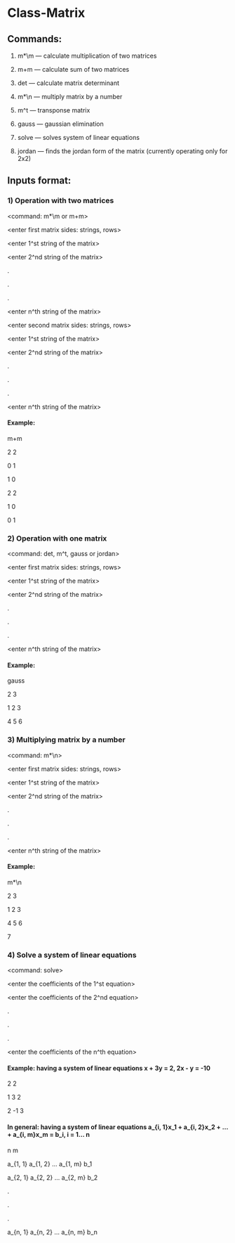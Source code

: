 # Class-Matrix


## Commands:
  1) m*\m — calculate multiplication of two matrices

  2) m+m — calculate sum of two matrices

  3) det — calculate matrix determinant

  4) m*\n — multiply matrix by a number

  5) m^t — transponse matrix

  6) gauss — gaussian elimination

  7) solve — solves system of linear equations

  8) jordan — finds the jordan form of the matrix (currently operating only for 2x2)




## Inputs format:


### 1) Operation with two matrices


  <command: m*\m or m+m>
  
  <enter first matrix sides: strings, rows>
  
  <enter 1^st string of the matrix>
  
  <enter 2^nd string of the matrix>
  
  
  .
  
  .
  
  .
  
  <enter n^th string of the matrix>
  
  <enter second matrix sides: strings, rows>
  
  <enter 1^st string of the matrix>
  
  <enter 2^nd string of the matrix>
  
  .
  
  .
  
  .
  
  <enter n^th string of the matrix>
    
  #### Example:
  
  m+m
  
  2 2
  
  0 1
  
  1 0
  
  2 2
  
  1 0
  
  0 1
    
    
### 2) Operation with one matrix


  <command: det, m^t, gauss or jordan>
  
  <enter first matrix sides: strings, rows>
  
  <enter 1^st string of the matrix>
  
  <enter 2^nd string of the matrix>
  
  .
  
  .
  
  .
  
  <enter n^th string of the matrix>
  
  
  #### Example:
  
  gauss
  
  2 3
  
  1 2 3
  
  4 5 6
  
  
### 3) Multiplying matrix by a number

  <command: m*\n>
  
  <enter first matrix sides: strings, rows>
  
  <enter 1^st string of the matrix>
  
  <enter 2^nd string of the matrix>
  
  .
  
  .
  
  .
  
  <enter n^th string of the matrix>
  
  <enter a number to multiply the matrix>
  
  
  #### Example:
  
  m*\n
  
  2 3
  
  1 2 3
  
  4 5 6
  
  7
  
  
### 4) Solve a system of linear equations
  
  <command: solve>
    
  <enter the number of equations and the number of variables>
    
  <enter the coefficients of the 1^st equation>
    
  <enter the coefficients of the 2^nd equation>
    
  .
    
  .
    
  .
    
  <enter the coefficients of the n^th equation>
    
    
  #### Example: having a system of linear equations x + 3y = 2, 2x - y = -10
  
  2 2
    
  1 3 2
    
  2 -1 3
    
    
 #### In general: having a system of linear equations a_{i, 1}x_1 + a_{i, 2}x_2 + ... + a_{i, m}x_m = b_i, i = 1... n
 
 n m
    
 a_{1, 1} a_{1, 2} ... a_{1, m} b_1
    
 a_{2, 1} a_{2, 2} ... a_{2, m} b_2
    
 .
    
 .
    
 .
    
 a_{n, 1} a_{n, 2} ... a_{n, m} b_n
 



